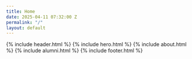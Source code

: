 ```yaml
---
title: Home
date: 2025-04-11 07:32:00 Z
permalink: "/"
layout: default
---
```


{% include header.html %}
{% include hero.html %}
{% include about.html %}
{% include alumni.html %}
{% include footer.html %}